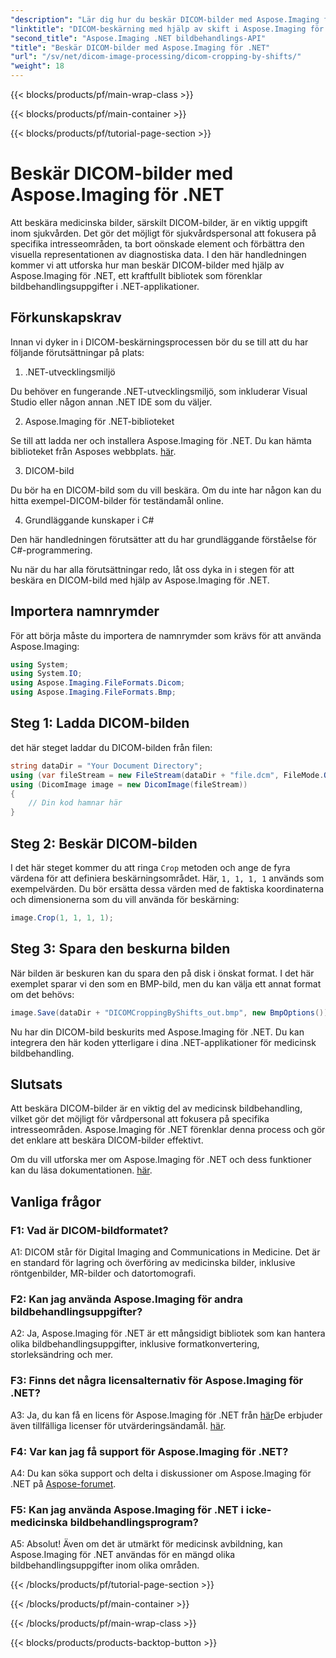 ```yaml
---
"description": "Lär dig hur du beskär DICOM-bilder med Aspose.Imaging för .NET. Förbättra medicinsk bildbehandling med den här steg-för-steg-guiden."
"linktitle": "DICOM-beskärning med hjälp av skift i Aspose.Imaging för .NET"
"second_title": "Aspose.Imaging .NET bildbehandlings-API"
"title": "Beskär DICOM-bilder med Aspose.Imaging för .NET"
"url": "/sv/net/dicom-image-processing/dicom-cropping-by-shifts/"
"weight": 18
---
```


{{< blocks/products/pf/main-wrap-class >}}

{{< blocks/products/pf/main-container >}}

{{< blocks/products/pf/tutorial-page-section >}}

# Beskär DICOM-bilder med Aspose.Imaging för .NET

Att beskära medicinska bilder, särskilt DICOM-bilder, är en viktig uppgift inom sjukvården. Det gör det möjligt för sjukvårdspersonal att fokusera på specifika intresseområden, ta bort oönskade element och förbättra den visuella representationen av diagnostiska data. I den här handledningen kommer vi att utforska hur man beskär DICOM-bilder med hjälp av Aspose.Imaging för .NET, ett kraftfullt bibliotek som förenklar bildbehandlingsuppgifter i .NET-applikationer.

## Förkunskapskrav

Innan vi dyker in i DICOM-beskärningsprocessen bör du se till att du har följande förutsättningar på plats:

1. .NET-utvecklingsmiljö

Du behöver en fungerande .NET-utvecklingsmiljö, som inkluderar Visual Studio eller någon annan .NET IDE som du väljer.

2. Aspose.Imaging för .NET-biblioteket

Se till att ladda ner och installera Aspose.Imaging för .NET. Du kan hämta biblioteket från Asposes webbplats. [här](https://releases.aspose.com/imaging/net/).

3. DICOM-bild

Du bör ha en DICOM-bild som du vill beskära. Om du inte har någon kan du hitta exempel-DICOM-bilder för teständamål online.

4. Grundläggande kunskaper i C#

Den här handledningen förutsätter att du har grundläggande förståelse för C#-programmering.

Nu när du har alla förutsättningar redo, låt oss dyka in i stegen för att beskära en DICOM-bild med hjälp av Aspose.Imaging för .NET.

## Importera namnrymder

För att börja måste du importera de namnrymder som krävs för att använda Aspose.Imaging:

```csharp
using System;
using System.IO;
using Aspose.Imaging.FileFormats.Dicom;
using Aspose.Imaging.FileFormats.Bmp;
```

## Steg 1: Ladda DICOM-bilden

det här steget laddar du DICOM-bilden från filen:

```csharp
string dataDir = "Your Document Directory";
using (var fileStream = new FileStream(dataDir + "file.dcm", FileMode.Open, FileAccess.Read))
using (DicomImage image = new DicomImage(fileStream))
{
    // Din kod hamnar här
}
```

## Steg 2: Beskär DICOM-bilden

I det här steget kommer du att ringa `Crop` metoden och ange de fyra värdena för att definiera beskärningsområdet. Här, `1, 1, 1, 1` används som exempelvärden. Du bör ersätta dessa värden med de faktiska koordinaterna och dimensionerna som du vill använda för beskärning:

```csharp
image.Crop(1, 1, 1, 1);
```

## Steg 3: Spara den beskurna bilden

När bilden är beskuren kan du spara den på disk i önskat format. I det här exemplet sparar vi den som en BMP-bild, men du kan välja ett annat format om det behövs:

```csharp
image.Save(dataDir + "DICOMCroppingByShifts_out.bmp", new BmpOptions());
```

Nu har din DICOM-bild beskurits med Aspose.Imaging för .NET. Du kan integrera den här koden ytterligare i dina .NET-applikationer för medicinsk bildbehandling.

## Slutsats

Att beskära DICOM-bilder är en viktig del av medicinsk bildbehandling, vilket gör det möjligt för vårdpersonal att fokusera på specifika intresseområden. Aspose.Imaging för .NET förenklar denna process och gör det enklare att beskära DICOM-bilder effektivt.

Om du vill utforska mer om Aspose.Imaging för .NET och dess funktioner kan du läsa dokumentationen. [här](https://reference.aspose.com/imaging/net/). 

## Vanliga frågor

### F1: Vad är DICOM-bildformatet?

A1: DICOM står för Digital Imaging and Communications in Medicine. Det är en standard för lagring och överföring av medicinska bilder, inklusive röntgenbilder, MR-bilder och datortomografi.

### F2: Kan jag använda Aspose.Imaging för andra bildbehandlingsuppgifter?

A2: Ja, Aspose.Imaging för .NET är ett mångsidigt bibliotek som kan hantera olika bildbehandlingsuppgifter, inklusive formatkonvertering, storleksändring och mer.

### F3: Finns det några licensalternativ för Aspose.Imaging för .NET?

A3: Ja, du kan få en licens för Aspose.Imaging för .NET från [här](https://purchase.aspose.com/buy)De erbjuder även tillfälliga licenser för utvärderingsändamål. [här](https://purchase.aspose.com/temporary-license/).

### F4: Var kan jag få support för Aspose.Imaging för .NET?

A4: Du kan söka support och delta i diskussioner om Aspose.Imaging för .NET på [Aspose-forumet](https://forum.aspose.com/).

### F5: Kan jag använda Aspose.Imaging för .NET i icke-medicinska bildbehandlingsprogram?

A5: Absolut! Även om det är utmärkt för medicinsk avbildning, kan Aspose.Imaging för .NET användas för en mängd olika bildbehandlingsuppgifter inom olika områden.

{{< /blocks/products/pf/tutorial-page-section >}}

{{< /blocks/products/pf/main-container >}}

{{< /blocks/products/pf/main-wrap-class >}}

{{< blocks/products/products-backtop-button >}}